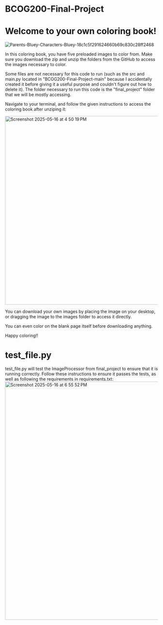 # BCOG200-Final-Project

# Welcome to your own coloring book!
![Parents-Bluey-Characters-Bluey-18c1c5f291624660b69c830c28ff2468](https://github.com/user-attachments/assets/bd71d4f0-3d44-44e2-8980-5a51a05601bf)


In this coloring book, you have five preloaded images to color from. Make sure you download the zip and unzip the folders from the GitHub to access the images necessary to color. 

Some files are not necessary for this code to run (such as the src and main.py located in "BCOG200-Final-Project-main" because I accidentally created it before giving it a useful purpose and couldn't figure out how to delete it). The folder necessary to run this code is the "final_project" folder that we will be mostly accessing. 

Navigate to your terminal, and follow the given instructions to access the coloring book after unziping it:

<img width="620" alt="Screenshot 2025-05-16 at 4 50 19 PM" src="https://github.com/user-attachments/assets/8aa941e1-e5e7-481f-8906-54857d59934e" />


You can download your own images by placing the image on your desktop, or dragging the image to the images folder to access it directly.

You can even color on the blank page itself before downloading anything.

Happy coloring!!

# test_file.py
test_file.py will test the ImageProcessor from final_project to ensure that it is running correctly. Follow these instructions to ensure it passes the tests, as well as following the requirements in requirements.txt:
<img width="783" alt="Screenshot 2025-05-16 at 6 55 52 PM" src="https://github.com/user-attachments/assets/b45d4516-52e2-424e-97fa-b3aa2a923e08" />
